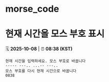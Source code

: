 # morse_code
# 현재 시간을 모스 부호 표시
<!-- MORSE_TIME_START -->
🗓️ **2025-10-08** | ⏰ **08:38 (KST)**

```
현재 시간을 입력하세요. 모스 부호로 바꿉니다
----- ---.. ...-- ---..
모스 부호를 다시 현재 시간으로 바꿉니다
0838
```
<!-- MORSE_TIME_END -->
